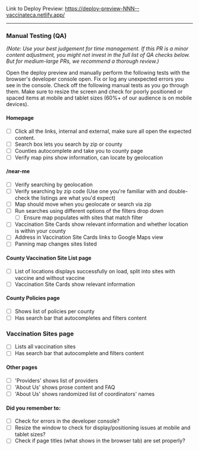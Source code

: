 <!--
	Replace this comment with a description of the change(s) being made.
	Screenshots are especially useful if you want to show how the site is changing.
	If relevant, try to reference Issue IDs that this PR resolves.
-->

<!--
	Replace the NNN in the URL below with the ID of this Pull Request.
	That's the URL where Netlify will automatically deploy a staging build.
-->
Link to Deploy Preview: https://deploy-preview-NNN--vaccinateca.netlify.app/

---

### Manual Testing (QA)

_(Note: Use your best judgement for time management. If this PR is a minor content adjustment, you might not invest in the full list of QA checks below. But for medium-large PRs, we recommend a thorough review.)_

Open the deploy preview and manually perform the following tests with the browser's developer console open. Fix or log any unexpected errors you see in the console. Check off the following manual tests as you go through them. Make sure to resize the screen and check for poorly positioned or spaced items at mobile and tablet sizes (60%+ of our audience is on mobile devices).

#### Homepage
- [ ] Click all the links, internal and external, make sure all open the expected content.
- [ ] Search box lets you search by zip or county
- [ ] Counties autocomplete and take you to county page
- [ ] Verify map pins show information, can locate by geolocation

#### /near-me
- [ ] Verify searching by geolocation
- [ ] Verify searching by zip code (Use one you're familiar with and double-check the listings are what you'd expect)
- [ ] Map should move when you geolocate or search via zip
- [ ] Run searches using different options of the filters drop down
  - [ ] Ensure map populates with sites that match filter
- [ ] Vaccination Site Cards show relevant information and whether location is within your county
- [ ] Address in Vaccination Site Cards links to Google Maps view
- [ ] Panning map changes sites listed

#### County Vaccination Site List page
- [ ] List of locations displays successfully on load, split into sites with vaccine and without vaccine
- [ ] Vaccination Site Cards show relevant information

#### County Policies page
- [ ] Shows list of policies per county
- [ ] Has search bar that autocompletes and filters content

### Vaccination Sites page
- [ ] Lists all vaccination sites
- [ ] Has search bar that autocomplete and filters content

#### Other pages
- [ ] 'Providers' shows list of providers
- [ ] 'About Us' shows prose content and FAQ
- [ ] 'About Us' shows randomized list of coordinators' names

#### Did you remember to:
- [ ] Check for errors in the developer console?
- [ ] Resize the window to check for display/positioning issues at mobile and tablet sizes?
- [ ] Check if page titles (what shows in the browser tab) are set properly?
